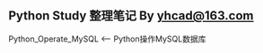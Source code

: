 Python Study 整理笔记 By yhcad@163.com
------------------------------------------------
Python_Operate_MySQL   <-- Python操作MySQL数据库

